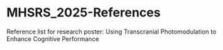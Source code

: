 # MHSRS_2025-References
Reference list for research poster: Using Transcranial Photomodulation to Enhance Cognitive Performance
